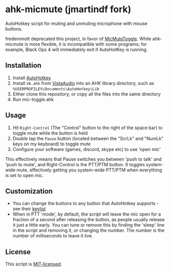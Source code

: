 # ahk-micmute (jmartindf fork)
AutoHotkey script for muting and unmuting microphone with mouse buttons.

fredemmott deprecated this project, in favor of [MicMuteToggle](https://github.com/fredemmott/MicMuteToggle). While ahk-micmute is more flexible, it is incompatible with some programs; for example, Black Ops 4 will immediately exit if AutoHotKey is running.

## Installation

1. Install [AutoHotkey]
1. Install `VA.ahk` from [VistaAudio] into an AHK library directory, such as `%USERPROFILE%\Documents\AutoHotkey\Lib`
1. Either clone this repository, or copy all the files into the same directory
1. Run mic-toggle.ahk

## Usage

1. Hit `Right-Control` (The "Control" button to the right of the space bar) to toggle mute while the button is held
1. Double tap the `Pause` button (located between the "ScrLk" and "NumLk" keys on my keyboard) to toggle mute
1. Configure your software (games, discord, skype etc) to use 'open mic'

This effectively means that Pause switches you between 'push to talk' and 'push to mute', and Right-Control is the PTT/PTM button. It toggles system-wide mute, effectively getting you system-wide PTT/PTM when everything is set to open mic.

## Customization

- You can change the buttons to any button that AutoHotkey supports - see their [keylist]
- When in PTT 'mode', by default, the script will leave the mic open for a fraction of a second after releasing the button, as people usually release it just a little early. You can tune or remove this by finding the 'sleep' line in the script and removing it, or changing the number. The number is the number of milliseconds to leave it live.

## License

This script is [MIT-licensed](LICENSE).

[AutoHotkey]: https://github.com/Lexikos/AutoHotkey_L
[VistaAudio]: https://github.com/ahkscript/vistaaudio
[keylist]: https://autohotkey.com/docs/KeyList.htm
